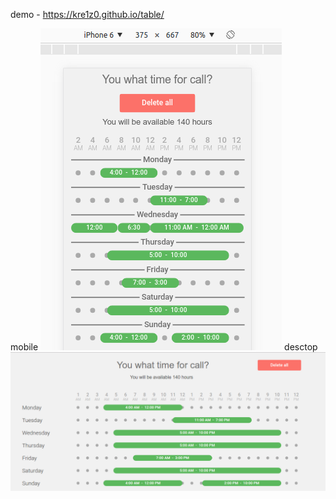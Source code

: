 demo - https://kre1z0.github.io/table/

mobile 
<img src="./src/static/mobile.png" alt="mobile" />
desctop
<img src="./src/static/desctop.png" alt="mobile" />